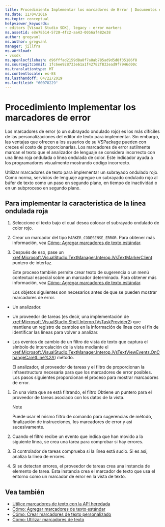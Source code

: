 ```yaml
---
title: Procedimiento Implementar los marcadores de Error | Documentos de Microsoft
ms.date: 11/04/2016
ms.topic: conceptual
helpviewer_keywords:
- editors [Visual Studio SDK], legacy - error markers
ms.assetid: e8e78514-5720-4fc2-aa43-00b6af482e38
author: gregvanl
ms.author: gregvanl
manager: jillfra
ms.workload:
- vssdk
ms.openlocfilehash: d96fffad2159d8a8f7a8ab785ad9d5d8f35186f8
ms.sourcegitcommit: 1fc6ee928733e61a1f42782f832ead9f7946d00c
ms.translationtype: MT
ms.contentlocale: es-ES
ms.lasthandoff: 04/22/2019
ms.locfileid: "60078229"
---
```

# <a name="how-to-implement-error-markers"></a>Procedimiento Implementar los marcadores de error
Los marcadores de error (o un subrayado ondulado rojo) es los más difíciles de las personalizaciones del editor de texto para implementar. Sin embargo, las ventajas que ofrecen a los usuarios de su VSPackage pueden con creces el costo de proporcionarlas. Los marcadores de error sutilmente marcan el texto que el analizador de lenguaje se considera incorrecto con una línea roja ondulada o línea ondulada de color. Este indicador ayuda a los programadores visualmente mostrando código incorrecto.

 Utilizar marcadores de texto para implementar un subrayado ondulado rojo. Como norma, servicios de lenguaje agregue un subrayado ondulado rojo al búfer de texto como un paso en segundo plano, en tiempo de inactividad o en un subproceso en segundo plano.

## <a name="to-implement-the-red-wavy-underline-feature"></a>Para implementar la característica de la línea ondulada roja

1. Seleccione el texto bajo el cual desea colocar el subrayado ondulado de color rojo.

2. Crear un marcador del tipo `MARKER_CODESENSE_ERROR`. Para obtener más información, vea [Cómo: Agregar marcadores de texto estándar](../extensibility/how-to-add-standard-text-markers.md).

3. Después de eso, pase un <xref:Microsoft.VisualStudio.TextManager.Interop.IVsTextMarkerClient> puntero de interfaz.

   Este proceso también permite crear texto de sugerencia o un menú contextual especial sobre un marcador determinado. Para obtener más información, vea [Cómo: Agregar marcadores de texto estándar](../extensibility/how-to-add-standard-text-markers.md).

   Los objetos siguientes son necesarios antes de que se pueden mostrar marcadores de error.

- Un analizador.

- Un proveedor de tareas (es decir, una implementación de <xref:Microsoft.VisualStudio.Shell.Interop.IVsTaskProvider2>) que mantiene un registro de cambios en la información de línea con el fin de identificar las líneas para volver a analizar.

- Los eventos de cambio de un filtro de vista de texto que captura el símbolo de intercalación de la vista mediante el <xref:Microsoft.VisualStudio.TextManager.Interop.IVsTextViewEvents.OnChangeCaretLine%2A>) método.

  El analizador, el proveedor de tareas y el filtro de proporcionan la infraestructura necesaria para que los marcadores de error posibles. Los pasos siguientes proporcionan el proceso para mostrar marcadores de error.

1. En una vista que se está filtrando, el filtro Obtiene un puntero para el proveedor de tareas asociado con los datos de la vista.

    > [!NOTE]
    >  Puede usar el mismo filtro de comando para sugerencias de método, finalización de instrucciones, los marcadores de error y así sucesivamente.

2. Cuando el filtro recibe un evento que indica que han movido a la siguiente línea, se crea una tarea para comprobar si hay errores.

3. El controlador de tareas comprueba si la línea está sucio. Si es así, analiza la línea de errores.

4. Si se detectan errores, el proveedor de tareas crea una instancia de elemento de tarea. Esta instancia crea el marcador de texto que usa el entorno como un marcador de error en la vista de texto.

## <a name="see-also"></a>Vea también
- [Utilice marcadores de texto con la API heredada](../extensibility/using-text-markers-with-the-legacy-api.md)
- [Cómo: Agregar marcadores de texto estándar](../extensibility/how-to-add-standard-text-markers.md)
- [Cómo: Crear marcadores de texto personalizado](../extensibility/how-to-create-custom-text-markers.md)
- [Cómo: Utilizar marcadores de texto](../extensibility/how-to-use-text-markers.md)
